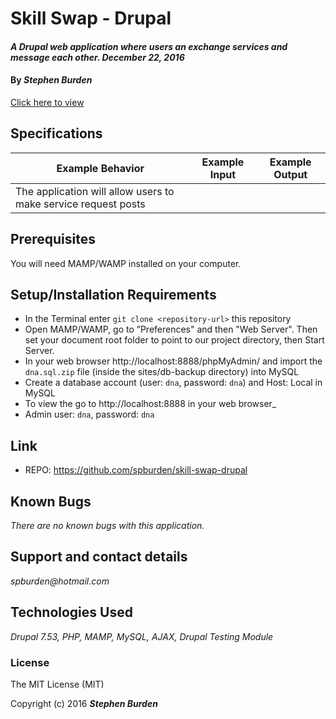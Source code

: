 # Skill Swap - Drupal

#### _A Drupal web application where users an exchange services and message each other. December 22, 2016_

#### By _**Stephen Burden**_

[Click here to view](http://dev-skillswap.pantheonsite.io/)

## Specifications
| Example Behavior | Example Input | Example Output |
|------------------|---------------|----------------|
| The application will allow users to make service request posts |  |  |


## Prerequisites
You will need MAMP/WAMP installed on your computer.

## Setup/Installation Requirements
* In the Terminal enter `git clone <repository-url>` this repository
* Open MAMP/WAMP, go to ”Preferences" and then "Web Server". Then set your document root folder to point to our project directory, then Start Server.
* In your web browser http://localhost:8888/phpMyAdmin/ and import the `dna.sql.zip` file (inside the sites/db-backup directory) into MySQL
* Create a database account (user: `dna`, password: `dna`) and Host: Local in MySQL
* To view the go to http://localhost:8888 in your web browser_
* Admin user: `dna`, password: `dna`

## Link
* REPO: https://github.com/spburden/skill-swap-drupal

## Known Bugs
_There are no known bugs with this application._

## Support and contact details
_spburden@hotmail.com_

## Technologies Used
_Drupal 7.53, PHP, MAMP, MySQL, AJAX, Drupal Testing Module_

### License
The MIT License (MIT)

Copyright (c) 2016 **_Stephen Burden_**
